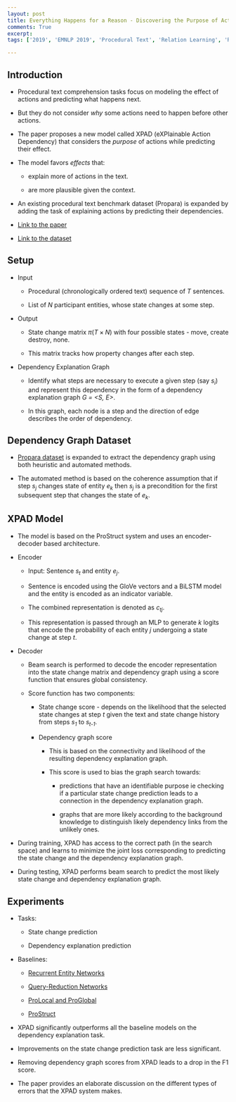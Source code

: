 ```yaml
---
layout: post
title: Everything Happens for a Reason - Discovering the Purpose of Actions in Procedural Text
comments: True
excerpt: 
tags: ['2019', 'EMNLP 2019', 'Procedural Text', 'Relation Learning', 'Relational Learning', AI, Dataset, EMNLP, Graph, NLP, Reasoning]

---
```


## Introduction

* Procedural text comprehension tasks focus on modeling the effect of actions and predicting what happens next.

* But they do not consider *why* some actions need to happen before other actions.

* The paper proposes a new model called XPAD (eXPlainable Action Dependency) that considers the *purpose* of actions while predicting their effect.

* The model favors *effects* that:
   
   * explain more of actions in the text.

   * are more plausible given the context.

* An existing procedural text benchmark dataset (Propara) is expanded by adding the task of explaining actions by predicting their dependencies.

* [Link to the paper](https://arxiv.org/abs/1909.04745)

* [Link to the dataset](http://data.allenai.org/propara/)

## Setup

* Input 
   
   * Procedural (chronologically ordered text) sequence of *T* sentences.

   * List of *N* participant entities, whose state changes at some step.

* Output
   
   * State change matrix $\pi(T \times N)$ with four possible states - move, create destroy, none.

   * This matrix tracks how property changes after each step.

* Dependency Explanation Graph

   * Identify what steps are necessary to execute a given step (say *s<sub>i</sub>*) and represent this dependency in the form of a dependency explanation graph *G = <S, E>*.

   * In this graph, each node is a step and the direction of edge describes the order of dependency.

## Dependency Graph Dataset

* [Propara dataset](https://arxiv.org/abs/1805.06975) is expanded to extract the dependency graph using both heuristic and automated methods.

* The automated method is based on the coherence assumption that if step *s<sub>j</sub>* changes state of entity *e<sub>k</sub>* then *s<sub>j</sub>* is a precondition for the first subsequent step that changes the state of *e<sub>k</sub>*.

## XPAD Model

* The model is based on the ProStruct system and uses an encoder-decoder based architecture.

* Encoder
   
   * Input: Sentence *s<sub>t</sub>* and entity *e<sub>j</sub>*.

   * Sentence is encoded using the GloVe vectors and a BiLSTM model and the entity is encoded as an indicator variable.

   * The combined representation is denoted as *c<sub>tj</sub>*.

   * This representation is passed through an MLP to generate *k* logits that encode the probability of each entity *j* undergoing a state change at step *t*.

* Decoder
   
   * Beam search is performed to decode the encoder representation into the state change matrix and dependency graph using a score function that ensures global consistency.

   * Score function has two components:

     * State change score - depends on the likelihood that the selected state changes at step *t* given the text and state change history from steps *s<sub>1</sub>* to *s<sub>t-1</sub>*.

     * Dependency graph score

       * This is based on the connectivity and likelihood of the resulting dependency explanation graph. 

       * This score is used to bias the graph search towards:

         * predictions that have an identifiable purpose ie checking if a particular state change prediction leads to a connection in the dependency explanation graph.

         * graphs that are more likely according to the background knowledge to distinguish likely dependency links from the unlikely ones.

* During training, XPAD has access to the correct path (in the search space) and learns to minimize the joint loss corresponding to predicting the state change and the dependency explanation graph.

* During testing, XPAD performs beam search to predict the most likely state change and dependency explanation graph.

## Experiments

* Tasks:
   
   * State change prediction

   * Dependency explanation prediction

* Baselines:

   * [Recurrent Entity Networks](https://arxiv.org/abs/1612.03969)

   * [Query-Reduction Networks](https://arxiv.org/abs/1606.04582)

   * [ProLocal and ProGlobal](https://arxiv.org/abs/1805.06975)

   * [ProStruct](https://arxiv.org/abs/1808.10012)

* XPAD significantly outperforms all the baseline models on the dependency explanation task.

* Improvements on the state change prediction task are less significant.

* Removing dependency graph scores from XPAD leads to a drop in the F1 score.

* The paper provides an elaborate discussion on the different types of errors that the XPAD system makes.
